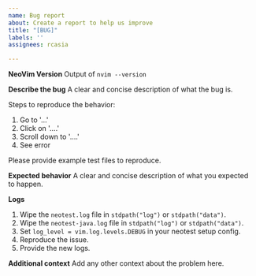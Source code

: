 ```yaml
---
name: Bug report
about: Create a report to help us improve
title: "[BUG]"
labels: ''
assignees: rcasia

---
```


**NeoVim Version**
Output of `nvim --version`

**Describe the bug**
A clear and concise description of what the bug is.

Steps to reproduce the behavior:

1. Go to '...'
2. Click on '....'
3. Scroll down to '....'
4. See error

Please provide example test files to reproduce.

**Expected behavior**
A clear and concise description of what you expected to happen.

**Logs**

1. Wipe the `neotest.log` file in `stdpath("log")` or `stdpath("data")`.
2. Wipe the `neotest-java.log` file in `stdpath("log")` or `stdpath("data")`.
3. Set `log_level = vim.log.levels.DEBUG` in your neotest setup config.
4. Reproduce the issue.
5. Provide the new logs.

**Additional context**
Add any other context about the problem here.
